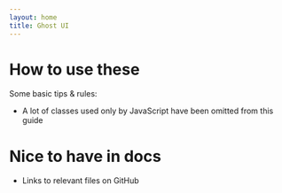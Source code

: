 ```yaml
---
layout: home
title: Ghost UI
---
```


# How to use these

Some basic tips & rules:

* A lot of classes used only by JavaScript have been omitted from this guide

# Nice to have in docs

* Links to relevant files on GitHub